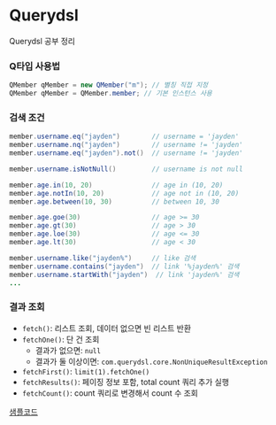 # Querydsl
Querydsl 공부 정리

### Q타입 사용법
```java
QMember qMember = new QMember("m"); // 별칭 직접 지정
QMember qMember = QMember.member; // 기본 인스턴스 사용
```

### 검색 조건
```java
member.username.eq("jayden")        // username = 'jayden'
member.username.nq("jayden")        // username != 'jayden'
member.username.eq("jayden").not()  // username != 'jayden'

member.username.isNotNull()         // username is not null

member.age.in(10, 20)               // age in (10, 20)
member.age.notIn(10, 20)            // age not in (10, 20)
member.age.between(10, 30)          // between 10, 30

member.age.goe(30)                  // age >= 30
member.age.gt(30)                   // age > 30
member.age.loe(30)                  // age <= 30
member.age.lt(30)                   // age < 30

member.username.like("jayden%")     // like 검색
member.username.contains("jayden")  // link '%jayden%' 검색
member.username.startWith("jayden")  // link 'jayden%' 검색
...
```

### 결과 조회
- `fetch()`: 리스트 조회, 데이터 없으면 빈 리스트 반환
- `fetchOne()`: 단 건 조회
  - 결과가 없으면: `null`
  - 결과가 둘 이상이면: `com.querydsl.core.NonUniqueResultException`
- `fetchFirst()`: `limit(1).fetchOne()`
- `fetchResults()`: 페이징 정보 포함, total count 쿼리 추가 실행
- `fetchCount()`: count 쿼리로 변경해서 count 수 조회

[샘플코드](src/test/java/study/querydsl/QuerydslBasicTest.java)